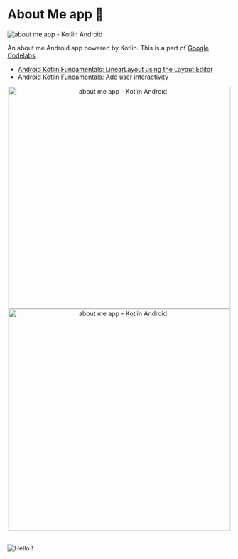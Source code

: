 # About Me app 🙋

<img src="https://s3.gifyu.com/images/am.png" alt="about me app - Kotlin Android" border="0" />

An about me Android app powered by Kotlin. This is a part of [Google Codelabs](https://codelabs.developers.google.com) :
- [Android Kotlin Fundamentals: LinearLayout using the Layout Editor](https://developer.android.com/codelabs/kotlin-android-training-linear-layout)
- [Android Kotlin Fundamentals: Add user interactivity](https://developer.android.com/codelabs/kotlin-android-training-interactivity)

<div align="center">
  <img src="https://s3.gifyu.com/images/amhjewgjrw4kjrwf.jpg" alt="about me app - Kotlin Android" height="500px" border="0" />
  <img src="https://s3.gifyu.com/images/am1df53j43k2j4.jpg" alt="about me app - Kotlin Android" height="500px" border="0" />
</div>
<br/>

![Hello !](https://api.visitorbadge.io/api/VisitorHit?user=kevinadhiguna&repo=kotlin-aboutMe&label=thanks%20for%20dropping%20in%20!&labelColor=%23000000&countColor=%23FFFFFF)
